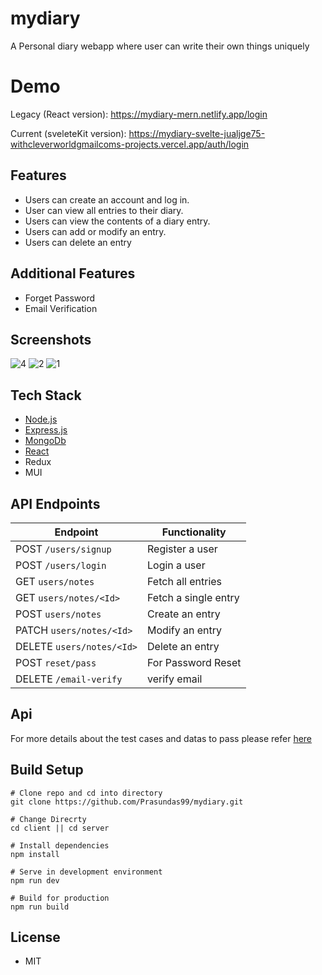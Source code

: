 # mydiary
A Personal diary webapp where user can write their own things uniquely

# Demo
Legacy (React version): https://mydiary-mern.netlify.app/login

Current (sveleteKit version): https://mydiary-svelte-jualjge75-withcleverworldgmailcoms-projects.vercel.app/auth/login

## Features

- Users can create an account and log in.
- User can view all entries to their diary.
- Users can view the contents of a diary entry.
- Users can add or modify an entry.
- Users can delete an entry

## Additional Features

- Forget Password
- Email Verification


## Screenshots
![4](https://user-images.githubusercontent.com/58937669/119236876-65d5ee80-bb57-11eb-9574-ae577307e12f.png)
![2](https://user-images.githubusercontent.com/58937669/119236877-68384880-bb57-11eb-9c45-45be93a81a4d.png)
![1](https://user-images.githubusercontent.com/58937669/119236879-6a020c00-bb57-11eb-84ac-b02d92f88e32.png)

## Tech Stack

- [Node.js](https://nodejs.org/)
- [Express.js](https://expressjs.com/)
- [MongoDb](https://www.mongodb.com/cloud/atlas/lp/try2-in?utm_source=google&utm_campaign=gs_apac_india_search_core_brand_atlas_desktop&utm_term=mongodb&utm_medium=cpc_paid_search&utm_ad=e&utm_ad_campaign_id=12212624347)
- [React](https://reactjs.org/) 
- Redux
- MUI


## API Endpoints

| Endpoint                    | Functionality        |
| --------------------------- | -------------------- |
| POST `/users/signup`         | Register a user      |
| POST `/users/login`          | Login a user         |
| GET `users/notes`              | Fetch all entries    |
| GET `users/notes/<Id>`    | Fetch a single entry |
| POST `users/notes`             | Create an entry      |
| PATCH `users/notes/<Id>`    | Modify an entry      |
| DELETE `users/notes/<Id>` | Delete an entry      |
| POST `reset/pass` | For Password Reset      |
| DELETE `/email-verify` | verify email      |


## Api 

For more details about the test cases and datas to pass please refer [here](https://github.com/Prasundas99/mydiary/tree/main/server/http_tests)

## Build Setup

```
# Clone repo and cd into directory
git clone https://github.com/Prasundas99/mydiary.git
```

```
# Change Direcrty
cd client || cd server

# Install dependencies
npm install

# Serve in development environment
npm run dev

# Build for production
npm run build
```



## License

- MIT
